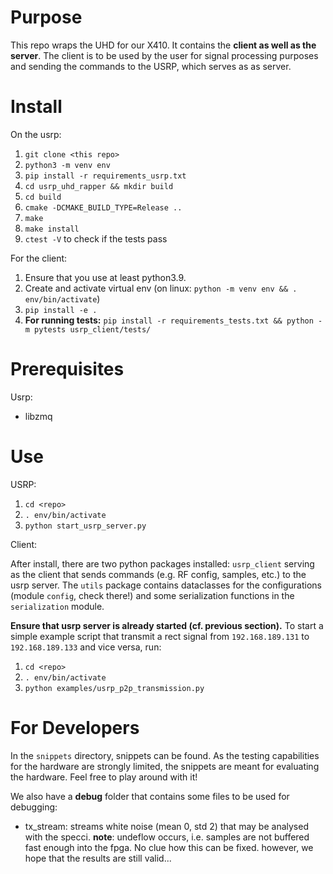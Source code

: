 # Purpose
 
This repo wraps the UHD for our X410. It contains the **client as well as the server**. The client is to be used by the user for signal processing purposes and sending the commands to the USRP, which serves as as server.

# Install

On the usrp:

1. `git clone <this repo>`
2. `python3 -m venv env`
3. `pip install -r requirements_usrp.txt`
4. `cd usrp_uhd_rapper && mkdir build`
5. `cd build`
6. `cmake -DCMAKE_BUILD_TYPE=Release ..`
7. `make`
8. `make install`
9. `ctest -V` to check if the tests pass

For the client:

1. Ensure that you use at least python3.9.
2. Create and activate virtual env (on linux: `python -m venv env && . env/bin/activate`)
3. `pip install -e .`
4. **For running tests:** `pip install -r requirements_tests.txt && python -m pytests usrp_client/tests/`

# Prerequisites

Usrp:
- libzmq

# Use

USRP:
1. `cd <repo>`
2. `. env/bin/activate`
3. `python start_usrp_server.py`

Client:

After install, there are two python packages installed: `usrp_client` serving as the client that sends commands (e.g. RF config, samples, etc.) to the usrp server. The `utils` package contains dataclasses for the configurations (module `config`, check there!) and some serialization functions in the `serialization` module. 

**Ensure that usrp server is already started (cf. previous section).**
To start a simple example script that transmit a rect signal from `192.168.189.131` to `192.168.189.133` and vice versa, run:

1. `cd <repo>`
2. `. env/bin/activate`
3. `python examples/usrp_p2p_transmission.py`

# For Developers

In the `snippets` directory, snippets can be found. As the testing capabilities for the hardware are strongly limited, the snippets are meant for evaluating the hardware. Feel free to play around with it!

We also have a **debug** folder that contains some files to be used for debugging:

- tx_stream: streams white noise (mean 0, std 2) that may be analysed with the specci. **note**: undeflow occurs, i.e. samples are not buffered fast enough into the fpga. No clue how this can be fixed. however, we hope that the results are still valid...
